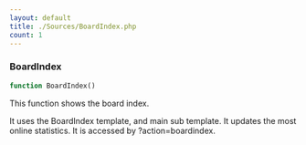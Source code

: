 ```yaml
---
layout: default
title: ./Sources/BoardIndex.php
count: 1
---
```


### BoardIndex

```php
function BoardIndex()
```
This function shows the board index.

It uses the BoardIndex template, and main sub template.
It updates the most online statistics.
It is accessed by ?action=boardindex.


